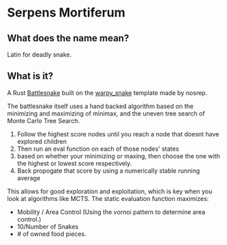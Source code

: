 # Serpens Mortiferum
## What does the name mean?
Latin for deadly snake.
## What is it?
A Rust [Battlesnake](https://play.battlesnake.org) built on the [warpy_snake](https://github.com/Osrepnay/warpy-snake) template made by nosrep.

The battlesnake itself uses a hand backed algorithm based on the minimizing and maximizing of minimax, and the uneven tree search of Monte Carlo Tree Search.

1) Follow the highest score nodes until you reach a node that doesnt have explored children
2) Then run an eval function on each of those nodes' states
3) based on whether your minimizing or maxing, then choose the one with the highest or lowest score respectively. 
4) Back propogate that score by using a numerically stable running average

This allows for good exploration and exploitation, which is key when you look at algorithms like MCTS.
The static evaluation function maximizes:
 - Mobility / Area Control (Using the vornoi pattern to determine area control.)
 - 10/Number of Snakes
 - \# of owned food pieces.
